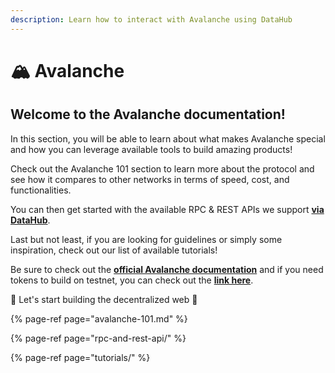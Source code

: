 ```yaml
---
description: Learn how to interact with Avalanche using DataHub
---
```


# 🏔  Avalanche

## Welcome to the Avalanche documentation!

In this section, you will be able to learn about what makes Avalanche special and how you can leverage available tools to build amazing products!

Check out the Avalanche 101 section to learn more about the protocol and see how it compares to other networks in terms of speed, cost, and functionalities.

You can then get started with the available RPC & REST APIs we support [**via DataHub**](https://datahub.figment.io/sign_up?service=avalanche).

Last but not least, if you are looking for guidelines or simply some inspiration, check out our list of available tutorials!

Be sure to check out the [**official Avalanche documentation**](https://docs.avax.network/) and if you need tokens to build on testnet, you can check out the [**link here**](https://faucet.avax-test.network/).

🚀 Let's start building the decentralized web 🚀

{% page-ref page="avalanche-101.md" %}

{% page-ref page="rpc-and-rest-api/" %}

{% page-ref page="tutorials/" %}

